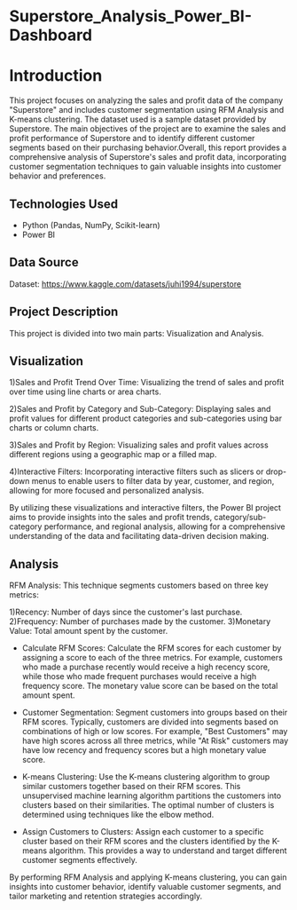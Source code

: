 # Superstore_Analysis_Power_BI-Dashboard

# Introduction
This project focuses on analyzing the sales and profit data of the  company "Superstore" and includes customer segmentation using RFM Analysis and K-means clustering. The dataset used is a sample dataset provided by Superstore. The main objectives of the project are to examine the sales and profit performance of Superstore and to identify different customer segments based on their purchasing behavior.Overall, this report provides a comprehensive analysis of Superstore's sales and profit data, incorporating customer segmentation techniques to gain valuable insights into customer behavior and preferences.

## Technologies Used
- Python (Pandas, NumPy, Scikit-learn)
- Power BI

## Data Source
Dataset: https://www.kaggle.com/datasets/juhi1994/superstore

## Project Description
This project is divided into two main parts: Visualization and Analysis.
## Visualization 
1)Sales and Profit Trend Over Time: Visualizing the trend of sales and profit over time using line charts or area charts.

2)Sales and Profit by Category and Sub-Category: Displaying sales and profit values for different product categories and sub-categories using bar charts or column charts.

3)Sales and Profit by Region: Visualizing sales and profit values across different regions using a geographic map or a filled map.

4)Interactive Filters: Incorporating interactive filters such as slicers or drop-down menus to enable users to filter data by year, customer, and region, allowing for more focused and personalized analysis.

By utilizing these visualizations and interactive filters, the Power BI project aims to provide insights into the sales and profit trends, category/sub-category performance, and regional analysis, allowing for a comprehensive understanding of the data and facilitating data-driven decision making.

## Analysis
RFM Analysis: This technique segments customers based on three key metrics:

1)Recency: Number of days since the customer's last purchase.
2)Frequency: Number of purchases made by the customer.
3)Monetary Value: Total amount spent by the customer.
- Calculate RFM Scores: Calculate the RFM scores for each customer by assigning a score to each of the three metrics. For example, customers who made a purchase recently would receive a high recency score, while those who made frequent purchases would receive a high frequency score. The monetary value score can be based on the total amount spent.

- Customer Segmentation: Segment customers into groups based on their RFM scores. Typically, customers are divided into segments based on combinations of high or low scores. For example, "Best Customers" may have high scores across all three metrics, while "At Risk" customers may have low recency and frequency scores but a high monetary value score.

- K-means Clustering: Use the K-means clustering algorithm to group similar customers together based on their RFM scores. This unsupervised machine learning algorithm partitions the customers into clusters based on their similarities. The optimal number of clusters is determined using techniques like the elbow method.

- Assign Customers to Clusters: Assign each customer to a specific cluster based on their RFM scores and the clusters identified by the K-means algorithm. This provides a way to understand and target different customer segments effectively.

By performing RFM Analysis and applying K-means clustering, you can gain insights into customer behavior, identify valuable customer segments, and tailor marketing and retention strategies accordingly.


